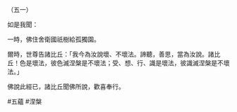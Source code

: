 （五一）

如是我聞：

一時，佛住舍衛國祇樹給孤獨園。

爾時，世尊告諸比丘：「我今為汝說壞、不壞法。諦聽，善思，當為汝說。諸比丘！色是壞法，彼色滅涅槃是不壞法；受、想、行、識是壞法，彼識滅涅槃是不壞法。」

佛說此經已，諸比丘聞佛所說，歡喜奉行。



#五蘊
#涅槃
